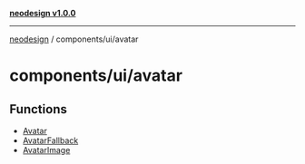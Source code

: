 [**neodesign v1.0.0**](../../../README.md)

***

[neodesign](../../../modules.md) / components/ui/avatar

# components/ui/avatar

## Functions

- [Avatar](functions/Avatar.md)
- [AvatarFallback](functions/AvatarFallback.md)
- [AvatarImage](functions/AvatarImage.md)
